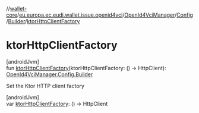 //[wallet-core](../../../../../index.md)/[eu.europa.ec.eudi.wallet.issue.openid4vci](../../../index.md)/[OpenId4VciManager](../../index.md)/[Config](../index.md)/[Builder](index.md)/[ktorHttpClientFactory](ktor-http-client-factory.md)

# ktorHttpClientFactory

[androidJvm]\
fun [ktorHttpClientFactory](ktor-http-client-factory.md)(ktorHttpClientFactory: () -&gt;
HttpClient): [OpenId4VciManager.Config.Builder](index.md)

Set the Ktor HTTP client factory

[androidJvm]\
var [ktorHttpClientFactory](ktor-http-client-factory.md): () -&gt; HttpClient
